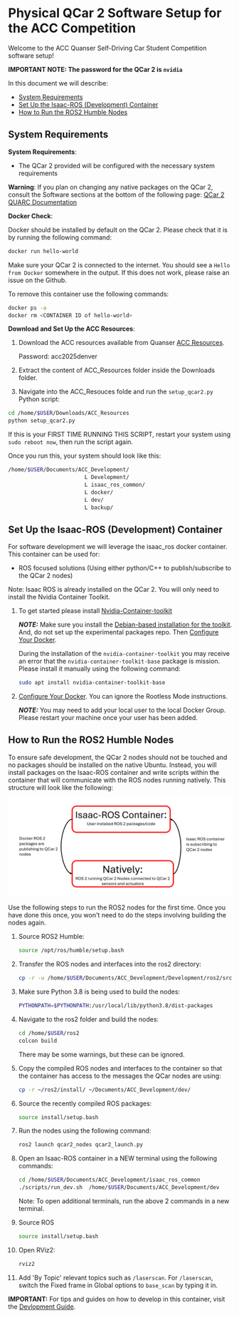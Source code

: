 # Physical QCar 2 Software Setup for the ACC Competition <!-- omit in toc -->

Welcome to the ACC Quanser Self-Driving Car Student Competition software setup!

**IMPORTANT NOTE: The password for the QCar 2 is `nvidia`**

In this document we will describe:

- [System Requirements](#system-requirements)
- [Set Up the Isaac-ROS (Development) Container](#set-up-the-isaac-ros-development-container)
- [How to Run the ROS2 Humble Nodes](#how-to-run-the-ros2-humble-nodes)

## System Requirements

**System Requirements**:

- The QCar 2 provided will be configured with the necessary system requirements

**Warning**: If you plan on changing any native packages on the QCar 2, consult the Software sections at the bottom of the following page: [QCar 2 QUARC Documentation](https://docs.quanser.com/quarc/documentation/qcar2.html)

**Docker Check**:

Docker should be installed by default on the QCar 2. Please check that it is by running the following command:

```bash
docker run hello-world
```

Make sure your QCar 2 is connected to the internet. You should see a `Hello from Docker` somewhere in the output. If this does not work, please raise an issue on the Github.

To remove this container use the following commands:

```bash
docker ps -a
docker rm <CONTAINER ID of hello-world>
```

**Download and Set Up the ACC Resources**:

1. Download the ACC resources available from Quanser [ACC Resources](https://quanserinc.box.com/s/g2690n3jwbhquwr8uqdz0b45m5wx945z).

   Password: acc2025denver

2. Extract the content of ACC_Resources folder inside the Downloads folder.

3. Navigate into the ACC_Resouces folde and run the `setup_qcar2.py` Python script:

```bash
cd /home/$USER/Downloads/ACC_Resources
python setup_qcar2.py
```

If this is your FIRST TIME RUNNING THIS SCRIPT, restart your system using `sudo reboot now`, then run the script again.

Once you run this, your system should look like this:

``` bash
/home/$USER/Documents/ACC_Development/ 
                        L Development/
                        L isaac_ros_common/
                        L docker/
                        L dev/
                        L backup/
```

## Set Up the Isaac-ROS (Development) Container

For software development we will leverage the isaac_ros docker container. This container can be used for:

- ROS focused solutions (Using either python/C++ to publish/subscribe to the QCar 2 nodes)

Note: Isaac ROS is already installed on the QCar 2. You will only need to install the Nvidia Container Toolkit.

1. To get started please install [Nvidia-Container-toolkit](https://docs.nvidia.com/datacenter/cloud-native/container-toolkit/latest/install-guide.html#installing-the-nvidia-container-toolkit)

    **_NOTE:_**  Make sure you install the [Debian-based installation for the toolkit](https://docs.nvidia.com/datacenter/cloud-native/container-toolkit/latest/install-guide.html#with-apt-ubuntu-debian). And, do not set up the experimental packages repo. Then [Configure Your Docker](https://docs.nvidia.com/datacenter/cloud-native/container-toolkit/latest/install-guide.html#configuring-docker).

    During the installation of the `nvidia-container-toolkit` you may receive an error that the `nvidia-container-toolkit-base` package is mission. Please install it manually using the following command:

    ```bash
    sudo apt install nvidia-container-toolkit-base
    ```

2. [Configure Your Docker](https://docs.nvidia.com/datacenter/cloud-native/container-toolkit/latest/install-guide.html#configuring-docker). You can ignore the Rootless Mode instructions.

    **_NOTE:_**  You may need to add your local user to the local Docker Group. Please restart your machine once your user has been added.

## How to Run the ROS2 Humble Nodes

To ensure safe development, the QCar 2 nodes should not be touched and no packages should be installed on the native Ubuntu. Instead, you will install packages on the Isaac-ROS container and write scripts within the container that will communicate with the ROS nodes running natively. This structure will look like the following:

![Development Structure](https://github.com/quanser/ACC-Competition-2025/blob/stage2/Software_Guides/Pictures/software_architecture_stage2.png)

Use the following steps to run the ROS2 nodes for the first time. Once you have done this once, you won't need to do the steps involving building the nodes again.

1. Source ROS2 Humble:

    ```bash
    source /opt/ros/humble/setup.bash
    ```

2. Transfer the ROS nodes and interfaces into the ros2 directory:

    ```bash
    cp -r -u /home/$USER/Documents/ACC_Development/Development/ros2/src /home/$USER/ros2
    ```

3. Make sure Python 3.8 is being used to build the nodes:

    ```bash
    PYTHONPATH=$PYTHONPATH:/usr/local/lib/python3.8/dist-packages
    ```

4. Navigate to the ros2 folder and build the nodes:

    ```bash
    cd /home/$USER/ros2
    colcon build
    ```

    There may be some warnings, but these can be ignored.

5. Copy the compiled ROS nodes and interfaces to the container so that the container has access to the messages the QCar nodes are using:

    ```bash
    cp -r ~/ros2/install/ ~/Documents/ACC_Development/dev/
    ```

6. Source the recently compiled ROS packages:

    ```bash
    source install/setup.bash
    ```

7. Run the nodes using the following command:

    ```bash
    ros2 launch qcar2_nodes qcar2_launch.py
    ```

8. Open an Isaac-ROS container in a NEW terminal using the following commands:

    ```bash
    cd /home/$USER/Documents/ACC_Development/isaac_ros_common
    ./scripts/run_dev.sh  /home/$USER/Documents/ACC_Development/dev
    ```

    Note: To open additional terminals, run the above 2 commands in a new terminal.

9. Source ROS

    ```bash
    source install/setup.bash
    ```

10. Open RViz2:

    ```bash
    rviz2
    ```

11. Add 'By Topic' relevant topics such as `/laserscan`. For `/laserscan`, switch the Fixed frame in Global options to `base_scan` by typing it in.

**IMPORTANT:** For tips and guides on how to develop in this container, visit the [Devlopment Guide](https://github.com/quanser/ACC-Competition-2025/blob/main/Software_Guides/Development%20Guide.md).
